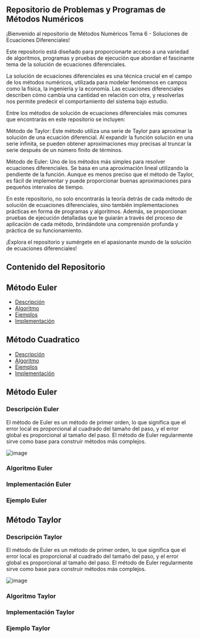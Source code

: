 ## Repositorio de Problemas y Programas de Métodos Numéricos
¡Bienvenido al repositorio de Métodos Numéricos Tema 6 - Soluciones de Ecuaciones Diferenciales!

Este repositorio está diseñado para proporcionarte acceso a una variedad de algoritmos, programas y pruebas de ejecución que abordan el fascinante tema de la solución de ecuaciones diferenciales.

La solución de ecuaciones diferenciales es una técnica crucial en el campo de los métodos numéricos, utilizada para modelar fenómenos en campos como la física, la ingeniería y la economía. Las ecuaciones diferenciales describen cómo cambia una cantidad en relación con otra, y resolverlas nos permite predecir el comportamiento del sistema bajo estudio.

Entre los métodos de solución de ecuaciones diferenciales más comunes que encontrarás en este repositorio se incluyen:

Método de Taylor: Este método utiliza una serie de Taylor para aproximar la solución de una ecuación diferencial. Al expandir la función solución en una serie infinita, se pueden obtener aproximaciones muy precisas al truncar la serie después de un número finito de términos.

Método de Euler: Uno de los métodos más simples para resolver ecuaciones diferenciales. Se basa en una aproximación lineal utilizando la pendiente de la función. Aunque es menos preciso que el método de Taylor, es fácil de implementar y puede proporcionar buenas aproximaciones para pequeños intervalos de tiempo.

En este repositorio, no solo encontrarás la teoría detrás de cada método de solución de ecuaciones diferenciales, sino también implementaciones prácticas en forma de programas y algoritmos. Además, se proporcionan pruebas de ejecución detalladas que te guiarán a través del proceso de aplicación de cada método, brindándote una comprensión profunda y práctica de su funcionamiento.

¡Explora el repositorio y sumérgete en el apasionante mundo de la solución de ecuaciones diferenciales!

## Contenido del Repositorio

## Método Euler

- [Descripción](#descripción-Euler)
- [Algoritmo](#algoritmo-Euler)
- [Ejemplos](#ejemplos-Euler)
- [Implementación](#implementacion-Euler)


## Método Cuadratico

- [Descripción](#descripción-gauss-seidel)
- [Algoritmo](#algoritmo-gauss-seidel)
- [Ejemplos](#ejemplos-gauss-seidel)
- [Implementación](#implementación-gauss-seidel)

## Método Euler
### Descripción Euler
El método de Euler es un método de primer orden, lo que significa que el error local es proporcional al cuadrado del tamaño del paso, y el error global es proporcional al tamaño del paso. El método de Euler regularmente sirve como base para construir métodos más complejos.

![image](https://github.com/xlmdn/Problemario5/assets/147437527/807dde53-8de0-4521-9207-66509abbbde1)

### Algoritmo Euler



### Implementación Euler


### Ejemplo Euler


## Método Taylor
### Descripción Taylor
El método de Euler es un método de primer orden, lo que significa que el error local es proporcional al cuadrado del tamaño del paso, y el error global es proporcional al tamaño del paso. El método de Euler regularmente sirve como base para construir métodos más complejos.

![image](https://github.com/xlmdn/Problemario5/assets/147437527/807dde53-8de0-4521-9207-66509abbbde1)

### Algoritmo Taylor



### Implementación Taylor


### Ejemplo Taylor